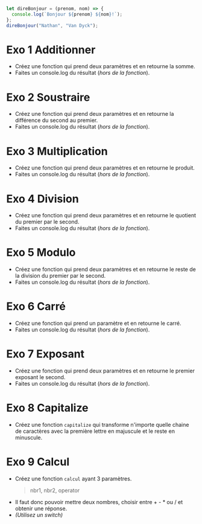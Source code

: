 ```js
let direBonjour = (prenom, nom) => {
  console.log(`Bonjour ${prenom} ${nom}!`);
};
direBonjour("Nathan", "Van Dyck");
```

# Exo 1 Additionner

- Créez une fonction qui prend deux paramètres et en retourne la somme.
- Faites un console.log du résultat (_hors de la fonction_).

# Exo 2 Soustraire

- Créez une fonction qui prend deux paramètres et en retourne la différence du second au premier.
- Faites un console.log du résultat (_hors de la fonction_).

# Exo 3 Multiplication

- Créez une fonction qui prend deux paramètres et en retourne le produit.
- Faites un console.log du résultat (_hors de la fonction_).

# Exo 4 Division

- Créez une fonction qui prend deux paramètres et en retourne le quotient du premier par le second.
- Faites un console.log du résultat (_hors de la fonction_).

# Exo 5 Modulo

- Créez une fonction qui prend deux paramètres et en retourne le reste de la division du premier par le second.
- Faites un console.log du résultat (_hors de la fonction_).

# Exo 6 Carré

- Créez une fonction qui prend un paramètre et en retourne le carré.
- Faites un console.log du résultat (_hors de la fonction_).

# Exo 7 Exposant

- Créez une fonction qui prend deux paramètres et en retourne le premier exposant le second.
- Faites un console.log du résultat (_hors de la fonction_).

# Exo 8 Capitalize

- Créez une fonction `capitalize` qui transforme n'importe quelle chaine de caractères avec la première lettre en majuscule et le reste en minuscule.

# Exo 9 Calcul

- Créez une fonction `calcul` ayant 3 paramètres.
  > nbr1, nbr2, operator
- Il faut donc pouvoir mettre deux nombres, choisir entre + - \* ou / et obtenir une réponse.
- _(Utilisez un switch)_

